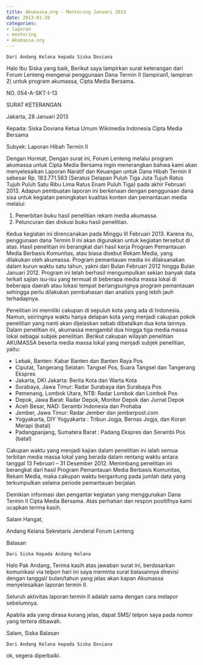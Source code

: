 ```yaml
---
title: Akumassa.org - Mentoring Januari 2013
date: 2013-01-28
categories:
- laporan
- mentoring
- Akumassa.org
---
```


    Dari Andang Kelana kepada Siska Doviana

Halo Ibu Siska yang baik, Berikut saya lampirkan surat keterangan dari Forum Lenteng mengenai penggunaan Dana Termin II (lampiran1, lampiran 2) untuk program akumassa, Cipta Media Bersama.

NO. 054-A-SKT-I-13

SURAT KETERANGAN

Jakarta, 28 Januari 2013

Kepada:
Siska Doviana
Ketua Umum Wikimedia Indonesia
Cipta Media Bersama

Subyek: Laporan Hibah Termin II

Dengan Hormat,
Dengan surat ini, Forum Lenteng melalui program akumassa untuk Cipta Media Bersama ingin menerangkan bahwa kami akan menyelesaikan 
Laporan Naratif dan Keuangan untuk Dana Hibah Termin II sebesar Rp. 183.771.563 (Seratus Delapan Puluh Tiga Juta Tujuh Ratus Tujuh 
Puluh Satu Ribu Lima Ratus Enam Puluh Tiga) pada akhir Februari 2013. Adapun pembuatan laporan ini berkenaan dengan penggunaan dana 
sisa untuk kegiatan peningkatan kualitas konten dan pemantauan media melalui:

1. Penerbitan buku hasil penelitian rekam media akumassa.
2. Peluncuran dan diskusi buku hasil penelitian.

Kedua kegiatan ini direncanakan pada Minggu III Februari 2013. Karena itu, penggunaan dana Termin II ini akan digunakan untuk kegiatan 
tersebut di atas. Hasil penelitian ini berangkat dari hasil kerja Program Pemantauan Media Berbasis Komunitas, atau biasa disebut 
Rekam Media, yang dilakukan oleh akumassa. Program pemantauan media ini dilaksanakan dalam kurun waktu satu tahun, yakni dari Bulan 
Februari 2012 hingga Bulan Januari 2012. Program ini telah berhasil mengumpulkan sekian banyak data terkait sajian isu-isu yang 
termuat di beberapa media massa lokal di beberapa daerah atau lokasi tempat berlangsungnya program pemantauan sehingga perlu dilakukan 
pembahasan dan analisis yang lebih jauh terhadapnya.

Penelitian ini memiliki cakupan di sepuluh kota yang ada di Indonesia. Namun, seiringnya waktu hanya delapan kota yang menjadi cakupan 
pokok penelitian yang nanti akan dijelaskan sebab dibatalkan dua kota lainnya. Dalam penelitian ini, akumassa mengambil dua hingga 
tiga media massa lokal sebagai subjek penelitian. Berikut cakupan wilayah penelitian AKUMASSA beserta media massa lokal yang menjadi 
subjek penelitian, yaitu:

* Lebak, Banten: Kabar Banten dan Banten Raya Pos
* Ciputat, Tangerang Selatan: Tangsel Pos, Suara Tangsel dan Tangerang Ekspres
* Jakarta, DKI Jakarta:	Berita Kota dan Warta Kota
* Surabaya, Jawa Timur:	Radar Surabaya dan Surabaya Pos
* Pemenang, Lombok Utara, NTB:	Radar Lombok dan Lombok Pos
* Depok, Jawa Barat: Radar Depok, Monitor Depok dan Jurnal Depok
* Aceh Besar, NAD: Serambi Indonesia dan Prohaba
* Jember, Jawa Timur: Radar Jember dan jemberpost.com
* Yogyakarta, DIY Yogyakarta : Tribun Jogja, Bernas Jogja, dan Koran Merapi (batal)
* Padangpanjang, Sumatera Barat	:  Padang Ekspres dan Serambi Pos (batal)

Cakupan waktu yang menjadi kajian dalam penelitian ini ialah semua terbitan media massa lokal yang berada dalam rentang waktu antara 
tanggal 13 Februari – 31 Desember 2012. Menimbang penelitian ini berangkat dari hasil Program Pemantauan Media Berbasis Komunitas, 
Rekam Media, maka cakupan waktu bergantung pada jumlah data yang terkumpulkan selama periode pemantauan berjalan.

Demikian informasi dan pengantar kegiatan yang menggunakan Dana Termin II Cipta Media Bersama. Atas perhatian dan respon positifnya 
kami ucapkan terima kasih.

Salam Hangat,

Andang Kelana
Sekretaris Jenderal Forum Lenteng

Balasan

    Dari Siska Kepada Andang Kelana

Halo Pak Andang, Terima kasih atas jawaban surat ini, berdasarkan komunikasi via telpon hari ini saya meminta surat balasannya direvisi dengan tanggal/ bulan/tahun yang jelas akan kapan Akumassa menyelesaikan laporan termin II.

Seluruh aktivitas laporan termin II adalah sama dengan cara melapor sebelumnya.

Apabila ada yang dirasa kurang jelas, dapat SMS/ telpon saya pada nomor yang tertera dibawah.

Salam, Siska
Balasan

    Dari Andang Kelana kepada Siska Doviana

ok, segera diperbaiki. 
